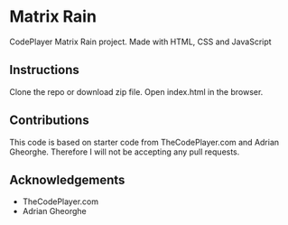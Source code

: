 # Matrix Rain
CodePlayer Matrix Rain project. Made with HTML, CSS and JavaScript

## Instructions
Clone the repo or download zip file. Open index.html in the browser.

## Contributions
This code is based on starter code from TheCodePlayer.com and Adrian Gheorghe. Therefore I will not be accepting any pull requests.

## Acknowledgements
* TheCodePlayer.com
* Adrian Gheorghe
